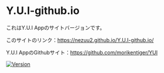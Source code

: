# Y.U.I-github.io

<!-- # Short Description -->

これはY.U.I Appのサイトバージョンです。

このサイトのリンク：https://nezuu2.github.io/Y.U.I-github.io/

Y.U.I AppのGithubサイト：https://github.com/morikentiger/YUI

<!-- # Badges -->

[![Version](https://img.shields.io/badge/version-v0.0.8-00c3ee.svg?style=flat-square)]()

<!-- CREATED_BY_LEADYOU_README_GENERATOR -->
